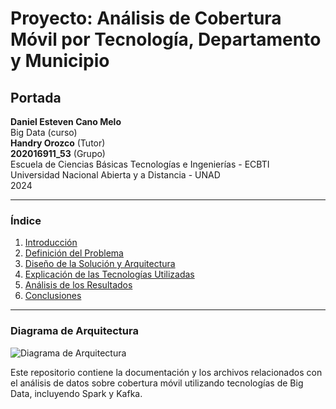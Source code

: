 # Proyecto: Análisis de Cobertura Móvil por Tecnología, Departamento y Municipio

## Portada

**Daniel Esteven Cano Melo**  
Big Data (curso)  
**Handry Orozco** (Tutor)  
**202016911_53** (Grupo)  
Escuela de Ciencias Básicas Tecnologías e Ingenierías - ECBTI  
Universidad Nacional Abierta y a Distancia - UNAD  
2024

---

### Índice

1. [Introducción](introducción.md)
2. [Definición del Problema](definicion_problema.md)
3. [Diseño de la Solución y Arquitectura](diseno_solucion.md)
4. [Explicación de las Tecnologías Utilizadas](tecnologias_utilizadas.md)
5. [Análisis de los Resultados](analisis_resultados.md)
6. [Conclusiones](conclusiones.md)

---

### Diagrama de Arquitectura

![Diagrama de Arquitectura](Fase-3-Daniel-Cano/diagrama.png)


Este repositorio contiene la documentación y los archivos relacionados con el análisis de datos sobre cobertura móvil utilizando tecnologías de Big Data, incluyendo Spark y Kafka.
